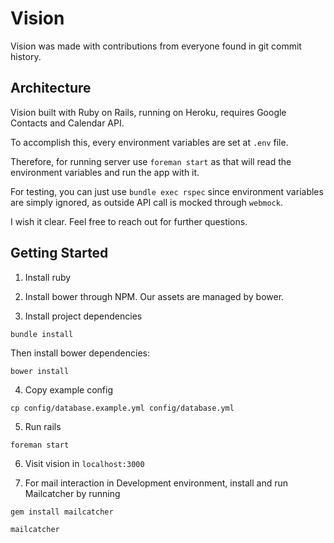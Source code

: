 # Vision

Vision was made with contributions from everyone found in git commit history.

## Architecture

Vision built with Ruby on Rails, running on Heroku, requires Google Contacts and Calendar API.

To accomplish this, every environment variables are set at `.env` file.

Therefore, for running server use `foreman start` as that will read the environment variables and
run the app with it.

For testing, you can just use `bundle exec rspec` since environment variables are simply ignored,
as outside API call is mocked through `webmock`.

I wish it clear. Feel free to reach out for further questions.

## Getting Started

1. Install ruby

2. Install bower through NPM. Our assets are managed by bower.

3. Install project dependencies
```
bundle install
```
Then install bower dependencies:
```
bower install
```

4. Copy example config
```
cp config/database.example.yml config/database.yml
```

5. Run rails
```
foreman start
```

6. Visit vision in `localhost:3000`


7. For mail interaction in Development environment, install and run Mailcatcher by running
```
gem install mailcatcher

mailcatcher

```
